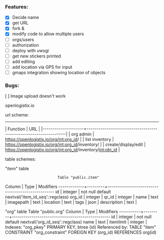 ### Features:
- [x] Decide name
- [x] get URL
- [x] fork &  
- [x] modify code to allow multiple users
- [ ] orgs/users
- [ ] authorization
- [ ] deploy with uwsgi
- [ ] get new stickers printed
- [ ] add editing
- [ ] add location via GPS for input
- [ ] gmaps integration showing location of objects

### Bugs:
[ ] Image upload doesn't work

openlogistix.io

url scheme:
 _________________________________________________________________________________________
| Function            | URL                                                               |
|---------------------+-------------------------------------------------------------------|
| org admin           | https://openlogistix.io/org/<int:org_id>/                         |
| list inventory      | https://openlogistix.io/org/<int:org_id>/inventory/               |
| create/display/edit | https://openlogistix.io/org/<int:org_id>/inventory/<int:obj_id>   |

table schemes:

"item" table

                            Table "public.item"
   Column    |  Type   |                     Modifiers
-------------+---------+---------------------------------------------------
 id          | integer | not null default nextval('item_id_seq'::regclass)
 org_id      | integer |
 qr_id       | integer |
 name        | text    |
 imagepath   | text    |
 location    | text    |
 tags        | json    |
 description | text    |

"org" table
                           Table "public.org"
  Column   |  Type   |                    Modifiers
-----------+---------+--------------------------------------------------
 id        | integer | not null default nextval('org_id_seq'::regclass)
 name      | text    |
 itemlimit | integer |
Indexes:
    "org_pkey" PRIMARY KEY, btree (id)
Referenced by:
    TABLE "item" CONSTRAINT "org_constraint" FOREIGN KEY (org_id) REFERENCES org(id)

